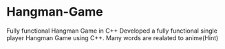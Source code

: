 # Hangman-Game
Fully functional Hangman Game in C++
  Developed a fully functional single player Hangman Game using C++.
  Many words are realated to anime(Hint)
